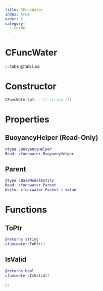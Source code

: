 ```yaml
---
title: CFuncWater
index: true
order: 2
category:
  - Guide
---
```


# CFuncWater

::: tabs
@tab Lua
# Constructor
```lua
CFuncWater(ptr --[[ string ]])
```
# Properties
## BuoyancyHelper (Read-Only)
```lua
@type CBuoyancyHelper
Read: cfuncwater.BuoyancyHelper
```
## Parent 
```lua
@type CBaseModelEntity
Read: cfuncwater.Parent
Write: cfuncwater.Parent = value
```
# Functions
## ToPtr
```lua
@returns string
cfuncwater:ToPtr()
```
## IsValid
```lua
@returns bool
cfuncwater:IsValid()
```

:::